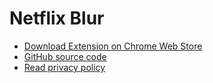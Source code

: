 # Netflix Blur

- [Download Extension on Chrome Web Store](https://chrome.google.com/webstore/detail/netflix-blur/aohjdecagmjlmhdbfibpifiogieheoim)
- [GitHub source code](https://github.com/dutiyesh/netflix-blur)
- [Read privacy policy](./PRIVACY.md)
